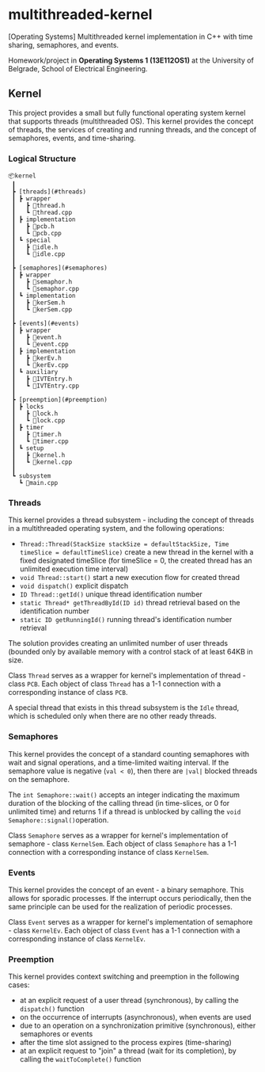 # multithreaded-kernel
[Operating Systems] Multithreaded kernel implementation in C++ with time sharing, semaphores, and events.

Homework/project in **Operating Systems 1 (13E112OS1)** at the University of Belgrade, School of Electrical Engineering.

## Kernel

This project provides a small but fully functional operating system kernel that supports threads (multithreaded OS). This kernel provides the concept of threads, the services of creating and running threads, and the concept of semaphores, events, and time-sharing.

### Logical Structure

```
📦kernel
 ┃
 ┣ [threads](#threads)
 ┃ ┣ wrapper
 ┃   ┣ 📜thread.h
 ┃   ┗ 📜thread.cpp
 ┃ ┣ implementation
 ┃   ┣ 📜pcb.h
 ┃   ┗ 📜pcb.cpp
 ┃ ┗ special
 ┃   ┣ 📜idle.h
 ┃   ┗ 📜idle.cpp
 ┃
 ┣ [semaphores](#semaphores)
 ┃ ┣ wrapper
 ┃   ┣ 📜semaphor.h
 ┃   ┗ 📜semaphor.cpp
 ┃ ┗ implementation
 ┃   ┣ 📜kerSem.h
 ┃   ┗ 📜kerSem.cpp
 ┃
 ┣ [events](#events)
 ┃ ┣ wrapper
 ┃   ┣ 📜event.h
 ┃   ┗ 📜event.cpp
 ┃ ┣ implementation
 ┃   ┣ 📜kerEv.h
 ┃   ┗ 📜kerEv.cpp
 ┃ ┗ auxiliary
 ┃   ┣ 📜IVTEntry.h
 ┃   ┗ 📜IVTEntry.cpp
 ┃
 ┣ [preemption](#preemption)
 ┃ ┣ locks
 ┃   ┣ 📜lock.h
 ┃   ┗ 📜lock.cpp
 ┃ ┣ timer
 ┃   ┣ 📜timer.h
 ┃   ┗ 📜timer.cpp
 ┃ ┗ setup
 ┃   ┣ 📜kernel.h
 ┃   ┗ 📜kernel.cpp
 ┃
 ┗ subsystem
   ┗ 📜main.cpp
```

### Threads

This kernel provides a thread subsystem - including the concept of threads in a multithreaded operating system, and the following operations:
- `Thread::Thread(StackSize stackSize = defaultStackSize, Time timeSlice = defaultTimeSlice)` create a new thread in the kernel with a fixed designated timeSlice (for timeSlice = 0, the created thread has an unlimited execution time interval)
- `void Thread::start()` start a new execution flow for created thread
- `void dispatch()` explicit dispatch
- `ID Thread::getId()` unique thread identification number
- `static Thread* getThreadById(ID id)` thread retrieval based on the identification number
- `static ID getRunningId()` running thread's identification number retrieval

The solution provides creating an unlimited number of user threads (bounded only by available memory with a control stack of at least 64KB in size.

Class `Thread` serves as a wrapper for kernel's implementation of thread - class `PCB`. Each object of class `Thread` has a 1-1 connection with a corresponding instance of class `PCB`.

A special thread that exists in this thread subsystem is the `Idle` thread, which is scheduled only when there are no other ready threads.

### Semaphores

This kernel provides the concept of a standard counting semaphores with wait and signal operations, and a time-limited waiting interval. If the semaphore value is negative (`val < 0`), then there are `|val|` blocked threads on the semaphore.

The `int Semaphore::wait()` accepts an integer indicating the maximum duration of the blocking of the calling thread (in time-slices, or 0 for unlimited time) and returns 1 if a thread is unblocked by calling the `void Semaphore::signal()`operation.

Class `Semaphore` serves as a wrapper for kernel's implementation of semaphore - class `KernelSem`. Each object of class `Semaphore` has a 1-1 connection with a corresponding instance of class `KernelSem`.

### Events

This kernel provides the concept of an event - a binary semaphore. This allows for sporadic processes. If the interrupt occurs periodically, then the same principle can be used for the realization of periodic processes.

Class `Event` serves as a wrapper for kernel's implementation of semaphore - class `KernelEv`. Each object of class `Event` has a 1-1 connection with a corresponding instance of class `KernelEv`.

### Preemption

This kernel provides context switching and preemption in the following cases:
- at an explicit request of a user thread (synchronous), by calling the `dispatch()` function
- on the occurrence of interrupts (asynchronous), when events are used
- due to an operation on a synchronization primitive (synchronous), either semaphores or events
- after the time slot assigned to the process expires (time-sharing)
- at an explicit request to "join" a thread (wait for its completion), by calling the `waitToComplete()` function
